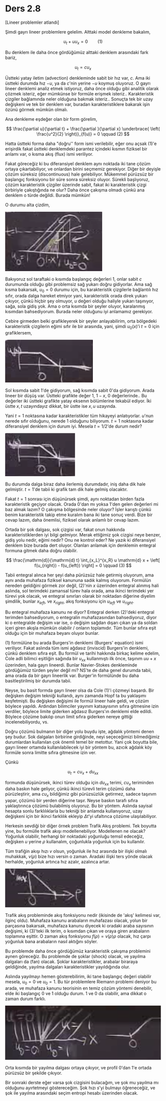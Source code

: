 # Ders 2.8

[Lineer problemler atlandı]

Şimdi gayrı lineer problemlere gelelim. Alttaki model denkleme bakalım,

$$
u_t + u u_x = 0
\qquad (1)
$$

Bu denklem ile daha önce gördüğümüz alttaki denklem arasındaki fark bariz,

$$
u_t = c u_x
$$

Üstteki yatay iletim (advection) denkleminde sabit bir hız var, $c$. Ama iki
üstteki durumda hız $-u$, ya da $c$'nin yerine $-u$ koymuş oluyoruz.  O gayrı
lineer denklemi analiz etmek istiyoruz, daha önce olduğu gibi analitik olarak
çözmek isteriz, eğer mümkünse bir formüle erişmek isteriz.. Karakteristik
çizgiler bağlamında neler olduğuna bakmak isteriz.. Sonuçta tek bir uzay
değişkeni ve tek bir denklem var, buradan karakteristiklere bakarak işin
özünü görmek mümkün olmalı.

Ana denkleme eşdeğer olan bir form görelim,

$$
\frac{\partial u}{\partial t} +
\frac{\partial }{\partial x}
\underbrace{ \left( \frac{u^2}{2} \right)}_{f(u)} = 0
\qquad (2)
$$

Hatta üstteki forma daha "doğru'' form ismi verilebilir, eğer onu açsak (1)'e
erişirdik fakat üstteki denklemdeki parantez içindeki kısmın fiziksel bir anlamı
var, o kısma akış (flux) ismi veriliyor.

Fakat göreceğiz ki bu diferansiyel denklem aynı noktada iki tane çözüm ortaya
çıkartabiliyor, ve onlardan birini seçmemiz gerekiyor. Diğer bir deyişle çözüm
süreksiz (discontinuous) hale gelebiliyor. Mükemmel pürüzsüz bir başlangıç
fonksiyonu bir süre sonra süreksiz oluyor. Sürekli başlıyoruz, çözüm
karakteristik çizgiler üzerinde sabit, fakat iki karakteristik çizgi birbiriyle
çakıştığında ne olur? Daha önce çakışma olmadı çünkü ana denklem o türde
değildi. Burada mümkün!

O durumu alta çizdim,

![](compscieng_2_08_01.png)

Bakıyoruz sol taraftaki o kısımda başlangıç değerleri 1, onlar sabit $c$
durumunda olduğu gibi problemsiz sağ yukarı doğru gidiyorlar. Ama sağ kısma
bakarsak, $u_0=0$ durumu için, bu karakteristik çizgilerle bağlantılı hız
sıfır, orada dalga hareket etmiyor yani, karakteristik orada direk yukarı
çıkıyor, çünkü hiçbir şey olmuyor, $u$ değeri olduğu haliyle yukarı taşınıyor,
sağa, sola gidiş yok. Ama o orta kısımda bir şeyler oluyor, karalanmış
kısımdan bahsediyorum. Burada neler olduğunu iyi anlamamız gerekiyor.

Cebire girmeden belki grafikleyerek bir şeyler anlayabilirim, orta bölgedeki
karakteristik çizgilerin eğimi sıfır ile bir arasında, yani, şimdi $u_0(x)$'i
$t=0$ için grafiklersem,

![](compscieng_2_08_02.png)

Sol kısımda sabit 1'de gidiyorum, sağ kısımda sabit 0'da gidiyorum. Arada
lineer bir düşüş var. Üstteki grafikte değer 1, $1-x$, 0 değerlerinde..
Bu değerler iki üstteki grafikte yatay eksenın bölümlerine tekabül ediyor.
İki üstte $x,t$ uzayındayız dikkat, bir üstte ise $x,u$ uzayında.

Yani $t=1$ noktasına kadar karakteristikler tüm hikayeyi anlatıyorlar.  $u$'nun
nerede sıfır olduğunu, nerede 1 olduğunu biliyorum. $t=1$ noktasına kadar
diferansiyel denklem için durum iyi. Mesela $t=1/2$'de durum nedir? 

![](compscieng_2_08_03.png)

Bu durumda dalga biraz daha ilerlemiş durumdadır, iniş daha dik hale gelmiştir.
$t=1$'de tabii ki grafik tam dik hale gelmiş olacaktır.

Fakat $t=1$ sonrası için düşünürsek şimdi, aynı noktadan birden fazla
karakteristik geçiyor olacak. Orada 0'dan mı yoksa 1'den gelen değerleri mi baz
almak lazım? O çakışma bölgesinde neler oluyor? İşler karıştı çünkü benim
karakteristik takip etme kuralım bana iki tane sonuç verdi. Bize bir cevap
lazım, daha önemlisi, fiziksel olarak anlamlı bir cevap lazım.

Ortada bir şok dalgası, sok çizgisi var, fakat onun hakkında karakteristiklerden
iyi bilgi gelmiyor. Merak ettiğimiz şok cizgisi neye benzer, gidiş yolu nedir,
eğimi nedir? Onu ne kontrol eder? Ne yazık ki diferansiyel denklem bize burada
dert oluyor. Olanları anlamak için denklemin entegral formuna gitmek daha doğru
olabilir.

$$
\frac{\mathrm{d}}{\mathrm{d} t} \int_{x_L}^{x_R}
u \mathrm{d} x + \left[ f(u_{right}) - f(u_{left})  \right] = 0
\qquad (3)
$$


Tabii entegral alınca her şeyi daha pürüzsüz hale getirmiş oluyorum, ama aynı
anda muhafaza fiziksel kanununa sadık kalmış oluyorum. Formülün nereden
geldiğini görmek zor değil, (2)'nin $x$ üzerinden entegral alınmış hali aslında,
sol terimdeki zamansal türev hala orada, ama ikinci terimdeki yer türevi
yok olacak, ve entegral sınırları olarak bir noktadan diğerine diyelim şimdilik,
bunlar $x_{left}$, ve $x_{right}$, akış fonksiyonu için $u_{left}$ ve $u_{right}$.

Bu entegral muhafaza kanunu ne diyor? Entegral derken (2)'deki entegral terimden
bahsediyorum, o entegralin muhafazasından bahsediyoruz, diyor ki o entegralde
değişim var ise, o değişim sağdan dışarı çıkan ya da soldan içeri giren akışla
mümkün olabilir / onların toplamıdır. Tüm bunlar sıfıra eşit olduğu için
bir muhafaza beyanı oluyor bunlar. 

(1) formülüne bu arada Burgers'in denklemi (Burgers' equation) ismi veriliyor.
Fakat aslında tüm ismi ağdasız (inviscid) Burgers'in denklemi, çünkü denklem
sıfıra eşit. Bu formül ve tarihi hakkında birkaç kelime edelim, Cole adli
bilimci eşitliğin sağında bir $u_{xx}$ kullanmıştı ilk önce, taşınım $u u+x$
üzerinden, hala gayrı lineerdi. Bunlar Navier-Stokes denkleminde gördüğümüz
türden şeyler değil mi?  NS'te de daha genel durumda tabii, ama orada da bir
gayrı lineerlik var. Burger'in formülünde bu daha basitleştirilmiş bir durumda
tabii.

Neyse, bu basit formda gayrı lineer olsa da Cole (1)'i çözmeyi başardı. Bir
değişken değişim tekniği kullandı, aynı zamanda Hopf ta bu yaklaşımı
keşfetmişti. Bu değişken değişimi ile formül lineer hale geldi, ve çözüm böylece
yapıldı. Ardından bilimciler yayınım katsayısının sıfıra gitmesine izin
verdiler, böylece limite giderken ağdasız Burgers'ın denklemi elde
edildi. Böylece çözüme bakılıp onun limit sıfıra giderken nereye gittiği
incelenebiliyordu, vs.

Doğru çözümü bulmanın bir diğer yolu buydu işte, ağdalık yöntemi denen şey
budur. Sok dalgaları birbirine girdiğinde, neyi seçeceğimizi bilmediğimiz
durumlardan kullanılan çok önemli temel bir metottur. Yani çok boyutta bile,
gayrı lineer ortamda kullanılabilecek iyi bir yöntem bu, azıcık ağdalık
köy formüle sonra limitte sıfıra gitmesine izin ver.

Çünkü

$$
u_t = c u_x + d u_{xx}
$$

formunda düşünürsek, ikinci türev olduğu için $d u_{xx}$ terimi, $c u_x$
teriminden daha baskın hale geliyor, çünkü ikinci türevli terim çözümü daha
pürüzleştirir, ama $c u_x$ bildiğimiz gibi pürüzsüzlük getirmez, sadece taşınım
yapar, çözümü bir yerden diğerine taşır. Neyse baskın tarafı sıfıra
yaklaştırınca çözümü bulabilmiş oluyoruz. Bu bir yöntem. Aslında sayisal hesapta
sonlu farklılıklarla bu tekniği bir anlamda kullanıyoruz, uzay değişkeni için
bir ikinci farklılık ekleyip $\Delta t$'yi ufaltınca çözüme ulaşılabiliyor.

Herkesin sevdiği bir diğer örnek problem Trafik Akış problemi. Tek boyutta yine,
bu formülle trafik akışı modellenebiliyor. Modellenen ne olacak? Yoğunluk
olabilir, herhangi bir noktadaki yoğunluğu temsil edeceğiz, değişken $u$ yerine
$\rho$ kullanalım, çoğunlukla yoğunluk için bu kullanılır.

Tüm trafiğin akışı hızı $v$ olsun, yoğunluk ile hız arasında bir ilişki olmalı
muhakkak, $v(\rho)$ bize hızı versin o zaman. Aradaki ilişki ters yönde olacak
herhalde, yoğunluk artınca hız azalır, azalınca artar. 

![](compscieng_2_08_04.png)

Trafik akış probleminde akış fonksiyonu nedir (ikisinde de 'akış' kelimesi var,
ilginç oldu). Muhafaza kanunu arabaların muhafazası olacak, yolun bir parçasına
bakarsak, muhafaza kanunu diyecek ki oradaki araba sayısının değişimi, ki
(3)'teki ilk terim, o kısımdan çıkan ve oraya giren arabaların toplamına
eşittir. O zaman akış fonksiyonu $f(\rho) = v(\rho) \rho$ olacak, hız çarpı
yoğunluk bana arabaların nasıl aktığını söyler.

Bu problemde daha önce gördüğümüz karakteristik çakışma problemini aynen
göreceğiz. Bu problemde de şoklar (shock) olacak, ve yayılma dalgaları da (fan)
olacak. Şoklar karakteristikler, arabalar biraraya geldiğinde, yayılma dalgaları
karakteristikler yayıldığında olur.

Aslında yayılmayı hemen gösterebilirim, iki tane başlangıç değeri olabilir
mesela, $u_0 = 0$ ve $u_0 = 1$. Bu tür problemlere Riemann problemi deniyor
bu arada, ve muhafaza kanunu teorisinin en temiz çözüm yöntemi denebilir,
elde iki başlangıç 0 ve 1 olduğu durum. 1 ve 0 da olabilir, ama dikkat
o zaman durum farklı.

![](compscieng_2_08_05.png)

Orta kısımda bir yayılma dalgası ortaya çıkıyor, ve profil 0'dan 1'e ortada
pürüzsüz bir şekilde çıkıyor. 

Bir sonraki derste eğer varsa şok cizgisini bulacağım, ve şok mu yayılma mı
olduğunu ayırtetmeyi göstereceğim. Şok hızı $s$'yi bulmayı öğreneceğiz, ve şok
ile yayılma arasındaki seçim entropi hesabı üzerinden olacak.


